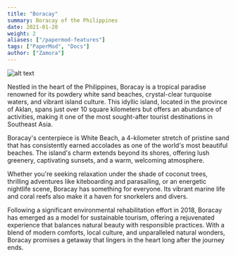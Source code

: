 ```yaml
---
title: "Boracay"
summary: Boracay of the Philippines
date: 2021-01-20
weight: 2
aliases: ["/papermod-features"]
tags: ["PaperMod", "Docs"]
author: ["Zamora"]
---
```

![alt text](/images/B1.jpg)


Nestled in the heart of the Philippines, Boracay is a tropical paradise renowned for its powdery white sand beaches, crystal-clear turquoise waters, and vibrant island culture. This idyllic island, located in the province of Aklan, spans just over 10 square kilometers but offers an abundance of activities, making it one of the most sought-after tourist destinations in Southeast Asia.

Boracay's centerpiece is White Beach, a 4-kilometer stretch of pristine sand that has consistently earned accolades as one of the world's most beautiful beaches. The island's charm extends beyond its shores, offering lush greenery, captivating sunsets, and a warm, welcoming atmosphere.

Whether you're seeking relaxation under the shade of coconut trees, thrilling adventures like kiteboarding and parasailing, or an energetic nightlife scene, Boracay has something for everyone. Its vibrant marine life and coral reefs also make it a haven for snorkelers and divers.

Following a significant environmental rehabilitation effort in 2018, Boracay has emerged as a model for sustainable tourism, offering a rejuvenated experience that balances natural beauty with responsible practices. With a blend of modern comforts, local culture, and unparalleled natural wonders, Boracay promises a getaway that lingers in the heart long after the journey ends.


